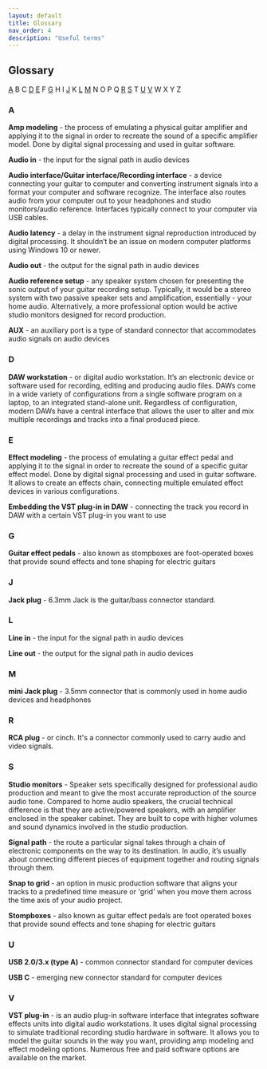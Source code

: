 ```yaml
---
layout: default
title: Glossary
nav_order: 4
description: "Useful terms"
---
```


## **Glossary**
[A](#a) B C [D](#d) [E](#e) F [G](#g) H I [J](#j) K [L](#l) [M](#m) N O P Q [R](#r) [S](#s) T [U](#u) [V](#v) W X Y Z

### A

**Amp modeling** - the process of emulating a physical guitar amplifier and applying it to the signal in order to recreate the sound of a specific amplifier model. Done by digital signal processing and used in guitar software.

**Audio in** - the input for the signal path in audio devices

**Audio interface/Guitar interface/Recording interface** - a device connecting your guitar to computer and converting instrument signals into a format your computer and software recognize. The interface also routes audio from your computer out to your headphones and studio monitors/audio reference. Interfaces typically connect to your computer via USB cables.

**Audio latency** - a delay in the instrument signal reproduction introduced by digital processing. It shouldn’t be an issue on modern computer platforms using Windows 10 or newer.

**Audio out** - the output for the signal path in audio devices

**Audio reference setup** - any speaker system chosen for presenting the sonic output of your guitar recording setup. Typically, it would be a stereo system with two passive speaker sets and amplification, essentially - your home audio. Alternatively, a more professional option would be active studio monitors designed for record production. 

**AUX** - an auxiliary port is a type of standard connector that accommodates audio signals on audio devices

### D

**DAW workstation** - or digital audio workstation. It’s an electronic device or software used for recording, editing and producing audio files. DAWs come in a wide variety of configurations from a single software program on a laptop, to an integrated stand-alone unit. Regardless of configuration, modern DAWs have a central interface that allows the user to alter and mix multiple recordings and tracks into a final produced piece.

### E

**Effect modeling** - the process of emulating a guitar effect pedal and applying it to the signal in order to recreate the sound of a specific guitar effect model. Done by digital signal processing and used in guitar software. It allows to create an effects chain, connecting multiple emulated effect devices in various configurations.

**Embedding the VST plug-in in DAW** - connecting the track you record in DAW with a certain VST plug-in you want to use

### G

**Guitar effect pedals** - also known as stompboxes are foot-operated boxes that provide sound effects and tone shaping for electric guitars

### J

**Jack plug** - 6.3mm Jack is the guitar/bass connector standard.

### L

**Line in** - the input for the signal path in audio devices

**Line out** - the output for the signal path in audio devices

### M

**mini Jack plug** - 3.5mm connector that is commonly used in home audio devices and headphones

### R

**RCA plug** - or cinch. It's a connector commonly used to carry audio and video signals.

### S

**Studio monitors** - Speaker sets specifically designed for professional audio production and meant to give the most accurate reproduction of the source audio tone. Compared to home audio speakers, the crucial technical difference is that they are active/powered speakers, with an amplifier enclosed in the speaker cabinet. They are built to cope with higher volumes and sound dynamics involved in the studio production.

**Signal path** - the route a particular signal takes through a chain of electronic components on the way to its destination. In audio, it’s usually about connecting different pieces of equipment together and routing signals through them.

**Snap to grid** - an option in music production software that aligns your tracks to a predefined time measure or 'grid' when you move them across the time axis of your audio project. 

**Stompboxes** - also known as guitar effect pedals are foot operated boxes that provide sound effects and tone shaping for electric guitars

### U

**USB 2.0/3.x (type A)** - common connector standard for computer devices

**USB C** - emerging new connector standard for computer devices

### V

**VST plug-in** - is an audio plug-in software interface that integrates software effects units into digital audio workstations. It uses digital signal processing to simulate traditional recording studio hardware in software. It allows you to model the guitar sounds in the way you want, providing amp modeling and effect modeling options. Numerous free and paid software options are available on the market.